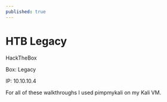 ```yaml
---
published: true
---
```

# HTB Legacy

HackTheBox

Box: Legacy

IP: 10.10.10.4

For all of these walkthroughs I used pimpmykali on my Kali VM.

